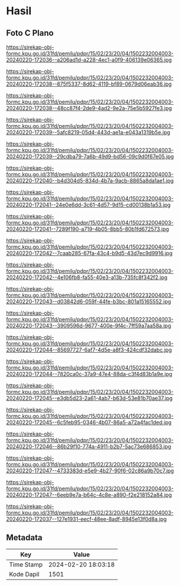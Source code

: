 # Hasil

## Foto C Plano

https://sirekap-obj-formc.kpu.go.id/31fd/pemilu/pdpr/15/02/23/20/04/1502232004003-20240220-172036--a206ad1d-a228-4ec1-a0f9-406139e06365.jpg

https://sirekap-obj-formc.kpu.go.id/31fd/pemilu/pdpr/15/02/23/20/04/1502232004003-20240220-172038--875f5337-8d62-4119-bf89-0679d06eab36.jpg

https://sirekap-obj-formc.kpu.go.id/31fd/pemilu/pdpr/15/02/23/20/04/1502232004003-20240220-172038--48cc87f4-2de9-4ad2-9e2a-75e5b5927fe3.jpg

https://sirekap-obj-formc.kpu.go.id/31fd/pemilu/pdpr/15/02/23/20/04/1502232004003-20240220-172039--5afc8219-05d4-443d-ae1a-e043a1319b5e.jpg

https://sirekap-obj-formc.kpu.go.id/31fd/pemilu/pdpr/15/02/23/20/04/1502232004003-20240220-172039--29cdba79-7a6b-49d9-bd56-09c9d0f67e05.jpg

https://sirekap-obj-formc.kpu.go.id/31fd/pemilu/pdpr/15/02/23/20/04/1502232004003-20240220-172040--b4d304d5-834d-4b7a-9acb-8865a8da1ae1.jpg

https://sirekap-obj-formc.kpu.go.id/31fd/pemilu/pdpr/15/02/23/20/04/1502232004003-20240220-172041--24e0e6dd-3c61-4d57-9d15-cd00138b1a53.jpg

https://sirekap-obj-formc.kpu.go.id/31fd/pemilu/pdpr/15/02/23/20/04/1502232004003-20240220-172041--7289f190-a719-4b05-8bb5-80b1fd672573.jpg

https://sirekap-obj-formc.kpu.go.id/31fd/pemilu/pdpr/15/02/23/20/04/1502232004003-20240220-172042--7caab285-67fa-43c4-b9d5-43d7ec9d9916.jpg

https://sirekap-obj-formc.kpu.go.id/31fd/pemilu/pdpr/15/02/23/20/04/1502232004003-20240220-172042--4e106fb8-fa55-40e3-a13b-735fc8f342f2.jpg

https://sirekap-obj-formc.kpu.go.id/31fd/pemilu/pdpr/15/02/23/20/04/1502232004003-20240220-172043--d03842d6-059f-44fe-b3bc-801a15165552.jpg

https://sirekap-obj-formc.kpu.go.id/31fd/pemilu/pdpr/15/02/23/20/04/1502232004003-20240220-172043--3909596d-9677-400e-9f4c-7ff59a7aa58a.jpg

https://sirekap-obj-formc.kpu.go.id/31fd/pemilu/pdpr/15/02/23/20/04/1502232004003-20240220-172044--85697727-6af7-4d5e-a8f3-424cdf32dabc.jpg

https://sirekap-obj-formc.kpu.go.id/31fd/pemilu/pdpr/15/02/23/20/04/1502232004003-20240220-172044--7820ca0c-37a9-47e4-88da-c3f4d83b1a9e.jpg

https://sirekap-obj-formc.kpu.go.id/31fd/pemilu/pdpr/15/02/23/20/04/1502232004003-20240220-172045--e3db5d23-2a61-4ab7-b63d-53e81b70ae37.jpg

https://sirekap-obj-formc.kpu.go.id/31fd/pemilu/pdpr/15/02/23/20/04/1502232004003-20240220-172045--6c5feb95-0346-4b07-86a5-a72a4fac1ded.jpg

https://sirekap-obj-formc.kpu.go.id/31fd/pemilu/pdpr/15/02/23/20/04/1502232004003-20240220-172046--86b29f10-774a-4911-b2b7-5ac73e686853.jpg

https://sirekap-obj-formc.kpu.go.id/31fd/pemilu/pdpr/15/02/23/20/04/1502232004003-20240220-172047--4733383d-e5e9-4b27-90f6-02c86a9b70c7.jpg

https://sirekap-obj-formc.kpu.go.id/31fd/pemilu/pdpr/15/02/23/20/04/1502232004003-20240220-172047--6eeb9e7a-b64c-4c8e-a890-f2e218152a84.jpg

https://sirekap-obj-formc.kpu.go.id/31fd/pemilu/pdpr/15/02/23/20/04/1502232004003-20240220-172037--127e1931-eecf-48ee-8adf-8945e13f0d8a.jpg


## Metadata

| Key        | Value               |
| ---------- | ------------------- |
| Time Stamp | 2024-02-20 18:03:18 |
| Kode Dapil | 1501                |



